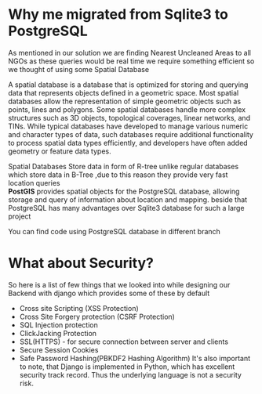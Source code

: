 # Why me migrated from Sqlite3 to PostgreSQL
As mentioned in our solution we are finding Nearest Uncleaned Areas to all NGOs as these queries would be real time we require something efficient so we thought of using some Spatial Database   
    
A spatial database is a database that is optimized for storing and querying data that represents objects defined in a geometric space. Most spatial databases allow the representation of simple geometric objects such as points, lines and polygons. Some spatial databases handle more complex structures such as 3D objects, topological coverages, linear networks, and TINs. While typical databases have developed to manage various numeric and character types of data, such databases require additional functionality to process spatial data types efficiently, and developers have often added geometry or feature data types.    
     
      
Spatial Databases Store data in form of R-tree unlike regular databases which store data in B-Tree ,due to this reason they provide very fast location queries   
**PostGIS** provides spatial objects for the PostgreSQL database, allowing storage and query of information about location and mapping. beside that PostgreSQL has many advantages over Sqlite3 database for such a large project
     
 You can find code using PostgreSQL database in different branch
 
 # What about Security?
 
 So here is a list of few things that we looked into while designing our Backend with django which provides some of these by default
* Cross site Scripting (XSS Protection)
* Cross Site Forgery protection (CSRF Protection)
* SQL Injection protection
* ClickJacking Protection
* SSL(HTTPS) - for secure connection between server and clients
* Secure Session Cookies
* Safe Password Hashing(PBKDF2 Hashing Algorithm)
It's also important to note, that Django is implemented in Python, which has excellent security track record. Thus the underlying language is not a security risk.
